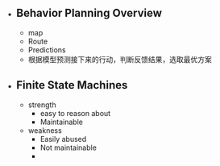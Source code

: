- ## Behavior Planning Overview
	- map
	- Route
	- Predictions
	- 根据模型预测接下来的行动，判断反馈结果，选取最优方案

- ## Finite State Machines
	- strength
		- easy to  reason about
		- Maintainable
	- weakness
		- Easily abused
		- Not maintainable
		- 
<!--stackedit_data:
eyJoaXN0b3J5IjpbLTEyNTI1ODQyMDIsMTI1NDgzMzM2NiwtMT
I0OTEyMTk1MCwtMTc4MjgzNTE2NF19
-->